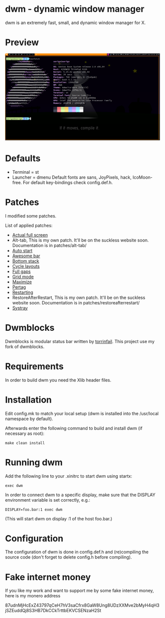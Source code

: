 # dwm - dynamic window manager

dwm is an extremely fast, small, and dynamic window manager for X.

# Preview
![Alt text](screenshots/preview.png?raw=true "preview of my dwm setup")

# Defaults
- Terminal = st
- Launcher = dmenu
Default fonts are sans, JoyPixels, hack, IcoMoon-free.
For default key-bindings check config.def.h.

# Patches
I modified some patches.

List of applied patches:
- [Actual full screen](https://dwm.suckless.org/patches/actualfullscreen/)
- Alt-tab, This is my own patch. It'll be on the suckless website soon. Documentation is in patches/alt-tab/
- [Auto start](https://dwm.suckless.org/patches/autostart/)
- [Awesome bar](https://dwm.suckless.org/patches/awesomebar/)
- [Bottom stack](https://dwm.suckless.org/patches/bottomstack/)
- [Cycle layouts](https://dwm.suckless.org/patches/cyclelayouts/)
- [Full gaps](https://dwm.suckless.org/patches/fullgaps/)
- [Grid mode](https://dwm.suckless.org/patches/gridmode/)
- [Maximize](https://dwm.suckless.org/patches/maximize/)
- [Pertag](https://dwm.suckless.org/patches/pertag/)
- [Restarting](https://dwm.suckless.org/patches/restartsig/)
- RestoreAfterRestart, This is my own patch. It'll be on the suckless website soon. Documentation is in patches/restoreafterrestart/
- [Systray](https://dwm.suckless.org/patches/systray/)

# Dwmblocks
Dwmblocks is modular status bar written by [torrinfail](https://github.com/torrinfail/dwmblocks).
This project use my fork of dwmblocks.

# Requirements
In order to build dwm you need the Xlib header files.

# Installation
Edit config.mk to match your local setup (dwm is installed into
the /usr/local namespace by default).

Afterwards enter the following command to build and install dwm (if
necessary as root):

    make clean install


# Running dwm
Add the following line to your .xinitrc to start dwm using startx:

    exec dwm

In order to connect dwm to a specific display, make sure that
the DISPLAY environment variable is set correctly, e.g.:

    DISPLAY=foo.bar:1 exec dwm

(This will start dwm on display :1 of the host foo.bar.)

# Configuration
The configuration of dwm is done in config.def.h
and (re)compiling the source code (don't forget to delete config.h before compiling).

# Fake internet money
If you like my work and want to support me by some fake internet money, here is my monero address

87udnMjHcExZ43797qCeH7hV3saCfrx8GaW8Ung8UDzXXMve2bMyH4qH3jSZEuddQj8S3HB7DkCCkTrttbEKVCSENzaH2St

